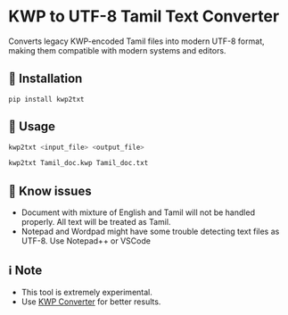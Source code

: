 # KWP to UTF-8 Tamil Text Converter

Converts legacy KWP-encoded Tamil files into modern UTF-8 format, making them compatible with modern systems and editors.

## 💾 Installation

```
pip install kwp2txt
```

## 🔧 Usage

```bash
kwp2txt <input_file> <output_file>
```

```bash
kwp2txt Tamil_doc.kwp Tamil_doc.txt
```

## 🐞 Know issues
- Document with mixture of English and Tamil will not be handled properly. All text will be treated as Tamil.
- Notepad and Wordpad might have some trouble detecting text files as UTF-8. Use Notepad++ or VSCode

## ℹ️ Note
- This tool is extremely experimental.
- Use [KWP Converter](https://kamban.com.au/en/downloads/product/127-kwp-convertor) for better results.